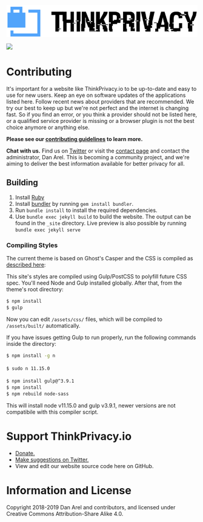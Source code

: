 [![ThinkPrivacy](./assets/images/2019_logo.png)](https://www.thinkprivacy.io/)

[![](https://img.shields.io/badge/Made%20With-Jekyll-green.svg)](https://jekyllrb.com/)

# Contributing

It's important for a website like ThinkPrivacy.io to be up-to-date and easy to use for new users. Keep an eye on software updates of the applications listed here. Follow recent news about providers that are recommended. We try our best to keep up but we're not perfect and the internet is changing fast. So if you find an error, or you think a provider should not be listed here, or a qualified service provider is missing or a browser plugin is not the best choice anymore or anything else.

**Please see our [contributing guidelines](.github/CONTRIBUTING.md) to learn more.**

**Chat with us.** Find us on [Twitter](https://www.twitter.com/ThinkPrivacyIO) or visit the [contact page](https://thinkprivacy.io/contact.html) and contact the administrator, Dan Arel. This is becoming a community project, and we're aiming to deliver the best information available for better privacy for all.

## Building

1. Install [Ruby](https://www.ruby-lang.org/en/documentation/installation/)
1. Install [bundler](https://bundler.io/) by running `gem install bundler`.
1. Run `bundle install` to install the required dependencies.
1. Use `bundle exec jekyll build` to build the website. The output can be found in the `_site` directory.  Live preview is also possible by running `bundle exec jekyll serve`

### Compiling Styles

The current theme is based on Ghost's Casper and the CSS is compiled as [described here](https://github.com/tryghost/casper#development):

This site's styles are compiled using Gulp/PostCSS to polyfill future CSS spec. You'll need Node and Gulp installed globally. After that, from the theme's root directory:

```bash
$ npm install
$ gulp
```

Now you can edit `/assets/css/` files, which will be compiled to `/assets/built/` automatically.

If you have issues getting Gulp to run properly, run the following commands inside the directory:

```bash
$ npm install -g n

$ sudo n 11.15.0

$ npm install gulp@^3.9.1
$ npm install 
$ npm rebuild node-sass
```

This will install node v11.15.0 and gulp v3.9.1, newer versions are not compatibile with this compiler script. 

# Support ThinkPrivacy.io

- [Donate.](https://thinkprivacy.io/donate.html)
- [Make suggestions on Twitter.](https://www.twitter.com/ThinkPrivacyIO)
- View and edit our website source code here on GitHub.

# Information and License

Copyright 2018-2019 Dan Arel and contributors, and licensed under Creative Commons Attribution-Share Alike 4.0.
